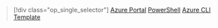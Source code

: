 > [!div class="op_single_selector"]
> [Azure Portal](../articles/virtual-network/virtual-network-deploy-static-pip-arm-portal.md)
> [PowerShell](../articles/virtual-network/virtual-network-deploy-static-pip-arm-ps.md)
> [Azure CLI](../articles/virtual-network/virtual-network-deploy-static-pip-arm-cli.md)
> [Template](../articles/virtual-network/virtual-network-deploy-static-pip-arm-template.md)
> 
> 

<!---HONumber=AcomDC_0114_2016-->
